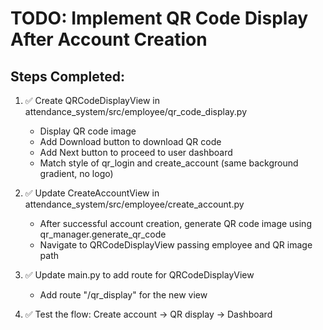 # TODO: Implement QR Code Display After Account Creation

## Steps Completed:
1. ✅ Create QRCodeDisplayView in attendance_system/src/employee/qr_code_display.py
   - Display QR code image
   - Add Download button to download QR code
   - Add Next button to proceed to user dashboard
   - Match style of qr_login and create_account (same background gradient, no logo)

2. ✅ Update CreateAccountView in attendance_system/src/employee/create_account.py
   - After successful account creation, generate QR code image using qr_manager.generate_qr_code
   - Navigate to QRCodeDisplayView passing employee and QR image path

3. ✅ Update main.py to add route for QRCodeDisplayView
   - Add route "/qr_display" for the new view

4. ✅ Test the flow: Create account -> QR display -> Dashboard
